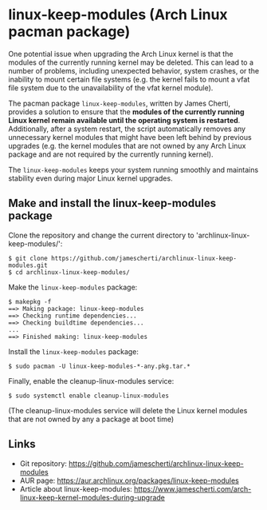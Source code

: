 #  linux-keep-modules (Arch Linux pacman package)

One potential issue when upgrading the Arch Linux kernel is that the modules of the currently running kernel may be deleted. This can lead to a number of problems, including unexpected behavior, system crashes, or the inability to mount certain file systems (e.g. the kernel fails to mount a vfat file system due to the unavailability of the vfat kernel module).

The pacman package `linux-keep-modules`, written by James Cherti, provides a solution to ensure that the **modules of the currently running Linux kernel remain available until the operating system is restarted**. Additionally, after a system restart, the script automatically removes any unnecessary kernel modules that might have been left behind by previous upgrades (e.g. the kernel modules that are not owned by any Arch Linux package and are not required by the currently running kernel).

The `linux-keep-modules` keeps your system running smoothly and maintains stability even during major Linux kernel upgrades.

## Make and install the linux-keep-modules package

Clone the repository and change the current directory to 'archlinux-linux-keep-modules/':
```
$ git clone https://github.com/jamescherti/archlinux-linux-keep-modules.git
$ cd archlinux-linux-keep-modules/
```

Make the `linux-keep-modules` package:
```
$ makepkg -f
==> Making package: linux-keep-modules
==> Checking runtime dependencies...
==> Checking buildtime dependencies...
...
==> Finished making: linux-keep-modules
```

Install the `linux-keep-modules` package:

```
$ sudo pacman -U linux-keep-modules-*-any.pkg.tar.*
```

Finally, enable the cleanup-linux-modules service:

```
$ sudo systemctl enable cleanup-linux-modules
```

(The cleanup-linux-modules service will delete the Linux kernel modules that are not owned by any a package at boot time)

## Links
- Git repository: https://github.com/jamescherti/archlinux-linux-keep-modules
- AUR page: https://aur.archlinux.org/packages/linux-keep-modules
- Article about linux-keep-modules: https://www.jamescherti.com/arch-linux-keep-kernel-modules-during-upgrade
